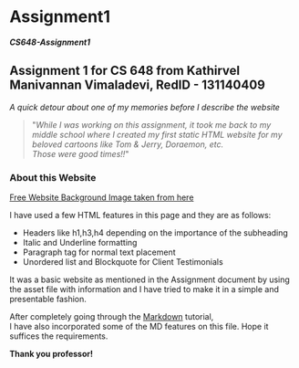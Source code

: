 # Assignment1
 **_CS648-Assignment1_**

## Assignment 1 for CS 648 from Kathirvel Manivannan Vimaladevi, RedID - 131140409

_A quick detour about one of my memories before I describe the website_

> "_While I was working on this assignment, it took me back to my middle school where I created my first static HTML website for my beloved cartoons like Tom & Jerry, Doraemon, etc.  
Those were good times!!_"

### About this Website

[Free Website Background Image taken from here][Background]

[Background]: https://www.pexels.com/photo/white-clouds-on-blue-sky-19670/

I have used a few HTML features in this page and they are as follows:

* Headers like h1,h3,h4 depending on the importance of the subheading
* Italic and Underline formatting
* Paragraph tag for normal text placement
* Unordered list and Blockquote for Client Testimonials

It was a basic website as mentioned in the Assignment document by using the asset file with information and I have tried to make it in a simple and presentable fashion.   

After completely going through the [Markdown](https://www.markdowntutorial.com) tutorial,  
I have also incorporated some of the MD features on this file. Hope it suffices the requirements.

**Thank you professor!**


